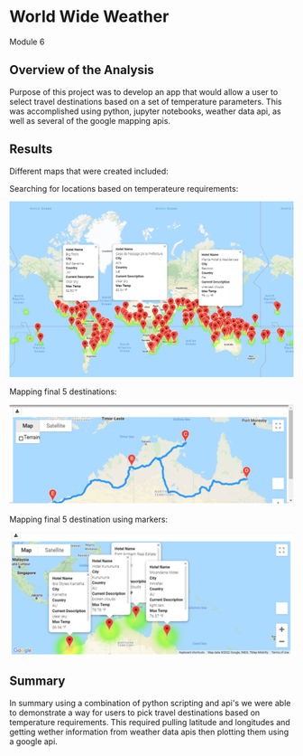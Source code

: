 # World Wide Weather
Module 6

## Overview of the Analysis

Purpose of this project was to develop an app that would allow a user to select travel destinations based on a set of temperature parameters.  This was accomplished using
python, jupyter notebooks, weather data api, as well as several of the google mapping apis.

## Results

Different maps that were created included:

Searching for locations based on temperateure requirements:

![](https://github.com/lavec0324/World_Weather_Analysis/blob/main/Vacation_Search/WeatherPy_vacation_map.png)

Mapping final 5 destinations:

![](https://github.com/lavec0324/World_Weather_Analysis/blob/main/Vacation_Itinerary/WeatherPy_travel_map.png)

Mapping final 5 destination using markers:

![](https://github.com/lavec0324/World_Weather_Analysis/blob/main/Vacation_Itinerary/WeatherPy_travel_map_markers.png)

## Summary

In summary using a combination of python scripting and api's we were able to demonstrate a way for users to pick travel destinations based on temperature requirements.  This required pulling latitude and longitudes and getting wether information from weather data apis then plotting them using a google api.
